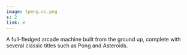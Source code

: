 ```yaml
---
image: tpeng.cc.png
s: 2
link: #
---
```

A full-fledged arcade machine built from the ground up, complete with several classic titles such as Pong and Asteroids.